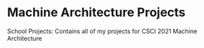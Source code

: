 # Machine Architecture Projects
School Projects:
Contains all of my projects for CSCI 2021 Machine Architecture
